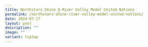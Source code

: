```yaml
---
title: Northstars Shine @ River Valley Model United Nations
permalink: /northstars-shine-river-valley-model-united-nations/
date: 2024-07-17
layout: post
description: ""
image: ""
variant: tiptap
---
```

